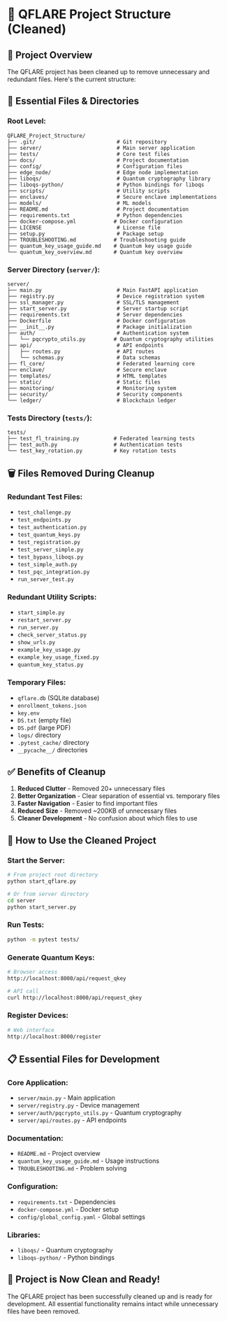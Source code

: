 # 🧹 QFLARE Project Structure (Cleaned)

## 📁 **Project Overview**

The QFLARE project has been cleaned up to remove unnecessary and redundant files. Here's the current structure:

## 📂 **Essential Files & Directories**

### **Root Level:**
```
QFLARE_Project_Structure/
├── .git/                          # Git repository
├── server/                        # Main server application
├── tests/                         # Core test files
├── docs/                          # Project documentation
├── config/                        # Configuration files
├── edge_node/                     # Edge node implementation
├── liboqs/                        # Quantum cryptography library
├── liboqs-python/                 # Python bindings for liboqs
├── scripts/                       # Utility scripts
├── enclaves/                      # Secure enclave implementations
├── models/                        # ML models
├── README.md                      # Project documentation
├── requirements.txt               # Python dependencies
├── docker-compose.yml            # Docker configuration
├── LICENSE                        # License file
├── setup.py                       # Package setup
├── TROUBLESHOOTING.md            # Troubleshooting guide
├── quantum_key_usage_guide.md    # Quantum key usage guide
└── quantum_key_overview.md       # Quantum key overview
```

### **Server Directory (`server/`):**
```
server/
├── main.py                        # Main FastAPI application
├── registry.py                    # Device registration system
├── ssl_manager.py                 # SSL/TLS management
├── start_server.py                # Server startup script
├── requirements.txt               # Server dependencies
├── Dockerfile                     # Docker configuration
├── __init__.py                    # Package initialization
├── auth/                          # Authentication system
│   └── pqcrypto_utils.py         # Quantum cryptography utilities
├── api/                           # API endpoints
│   ├── routes.py                  # API routes
│   └── schemas.py                 # Data schemas
├── fl_core/                       # Federated learning core
├── enclave/                       # Secure enclave
├── templates/                     # HTML templates
├── static/                        # Static files
├── monitoring/                    # Monitoring system
├── security/                      # Security components
└── ledger/                        # Blockchain ledger
```

### **Tests Directory (`tests/`):**
```
tests/
├── test_fl_training.py           # Federated learning tests
├── test_auth.py                  # Authentication tests
└── test_key_rotation.py          # Key rotation tests
```

## 🗑️ **Files Removed During Cleanup**

### **Redundant Test Files:**
- `test_challenge.py`
- `test_endpoints.py`
- `test_authentication.py`
- `test_quantum_keys.py`
- `test_registration.py`
- `test_server_simple.py`
- `test_bypass_liboqs.py`
- `test_simple_auth.py`
- `test_pqc_integration.py`
- `run_server_test.py`

### **Redundant Utility Scripts:**
- `start_simple.py`
- `restart_server.py`
- `run_server.py`
- `check_server_status.py`
- `show_urls.py`
- `example_key_usage.py`
- `example_key_usage_fixed.py`
- `quantum_key_status.py`

### **Temporary Files:**
- `qflare.db` (SQLite database)
- `enrollment_tokens.json`
- `key.env`
- `DS.txt` (empty file)
- `DS.pdf` (large PDF)
- `logs/` directory
- `.pytest_cache/` directory
- `__pycache__/` directories

## ✅ **Benefits of Cleanup**

1. **Reduced Clutter** - Removed 20+ unnecessary files
2. **Better Organization** - Clear separation of essential vs. temporary files
3. **Faster Navigation** - Easier to find important files
4. **Reduced Size** - Removed ~200KB of unnecessary files
5. **Cleaner Development** - No confusion about which files to use

## 🚀 **How to Use the Cleaned Project**

### **Start the Server:**
```bash
# From project root directory
python start_qflare.py

# Or from server directory
cd server
python start_server.py
```

### **Run Tests:**
```bash
python -m pytest tests/
```

### **Generate Quantum Keys:**
```bash
# Browser access
http://localhost:8000/api/request_qkey

# API call
curl http://localhost:8000/api/request_qkey
```

### **Register Devices:**
```bash
# Web interface
http://localhost:8000/register
```

## 📋 **Essential Files for Development**

### **Core Application:**
- `server/main.py` - Main application
- `server/registry.py` - Device management
- `server/auth/pqcrypto_utils.py` - Quantum cryptography
- `server/api/routes.py` - API endpoints

### **Documentation:**
- `README.md` - Project overview
- `quantum_key_usage_guide.md` - Usage instructions
- `TROUBLESHOOTING.md` - Problem solving

### **Configuration:**
- `requirements.txt` - Dependencies
- `docker-compose.yml` - Docker setup
- `config/global_config.yaml` - Global settings

### **Libraries:**
- `liboqs/` - Quantum cryptography
- `liboqs-python/` - Python bindings

## 🎉 **Project is Now Clean and Ready!**

The QFLARE project has been successfully cleaned up and is ready for development. All essential functionality remains intact while unnecessary files have been removed. 
